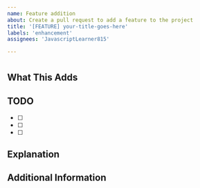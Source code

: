 ```yaml
---
name: Feature addition
about: Create a pull request to add a feature to the project
title: '[FEATURE] your-title-goes-here'
labels: 'enhancement'
assignees: 'JavascriptLearner815'

---
```


# <!--- Replace this comment with the pull request title -->
## What This Adds
<!--- Explain any issues that this resolves, explain why, and reference related commits -->
## TODO <!--- If you don't want a TODO list, remove this entire section -->
- [ ] <!--- Write your first task -->
- [ ] <!--- Write your second task -->
- [ ] <!--- Write your third task -->
<!--- Add any additional tasks here -->
## Explanation 
<!--- Explain your entire pull request here so anyone can understand what it does even if contributors aren't very experienced with this -->
## Additional Information <!--- If you don't want additional information, remove this entire section -->
<!--- Add any additional information here, like links, users, etc -->
